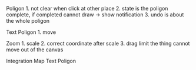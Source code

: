 Poligon
    1. not clear when click at other place
    2. state is the poligon complete, if completed cannot draw
        -> show notification
    3. undo is about the whole poligon

Text
Poligon
    1. move

Zoom
    1. scale
    2. correct coordinate after scale
    3. drag
        limit the thing cannot move out of the canvas

Integration
    Map
    Text
    Poligon